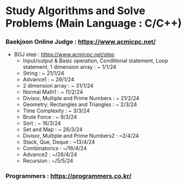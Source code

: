 # Study Algorithms and Solve Problems (Main Language : C/C++)

### Baekjoon Online Judge : https://www.acmicpc.net/
  - BOJ step : https://www.acmicpc.net/step
    - Input/output & Basic operation, Conditional statement, Loop statement, 1 dimension array : ~ 1/1/24 
	- String : ~ 21/1/24
	- Advance1 : ~ 29/1/24
	- 2 dimension array : ~ 31/1/24
	- Normal Math1 : ~ 11/2/24
	- Divisor, Multiple and Prime Numbers : ~ 21/2/24
	- Geometry: Rectangles and Triangles : ~ 2/3/24
	- Time Complexity : ~ 3/3/24
	- Brute Force : ~ 9/3/24
	- Sort : ~ 16/3/24 
	- Set and Map : ~ 26/3/24
	- Divisor, Multiple and Prime Numbers2 : ~2/4/24
    - Stack, Que, Deque : ~13/4/24
	- Combinatorics : ~/16/4/24
	- Advance2 : ~/26/4/24 
    - Recursion : ~/5/5/24


### Programmers : https://programmers.co.kr/
